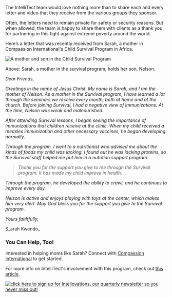 

The IntelliTect team would love nothing more than to share each and every letter and video that they receive from the various groups they sponsor.

Often, the letters need to remain private for safety or security reasons. But when allowed, the team is happy to share them with clients as a thank you for partnering in this fight against extreme poverty around the world.

Here’s a letter that was recently received from Sarah, a mother in Compassion International's Child Survival Program in Africa.

![A mother and son in the Child Survival Program](https://intellitect.com/wp-content/uploads/2020/08/Survival-Program-Sarah-and-Nelson-1024x640.png "Thank You: From a Child Survival Program Mother")

Above: Sarah, a mother in the survival program, holds her son, Nelson.

_Dear Friends,_

_Greetings in the name of Jesus Christ. My name is Sarah, and I am the mother of Nelson. As a mother in the Survival program, I have learned a lot through the seminars we receive every month, both at home and at the church. Before joining Survival, I had a negative view of immunizations. At the time, Nelson was weak and malnourished._

_After attending Survival lessons, I began seeing the importance of immunizations that children receive at the clinic. When my child received a measles immunization and other necessary vaccines, he began developing normally._

_Through the program, I went to a nutritionist who advised me about the kinds of foods my child was lacking. I found out he was lacking proteins, so the Survival staff helped me put him in a nutrition support program._

> _Thank you for the support you give to me through the Survival program. It has made my child improve in health._

_Through the program, he developed the ability to crawl, and he continues to improve every day._

_Nelson is active and enjoys playing with toys at the center, which makes him very alert. May God bless you for the support you give to the Survival program._

_Yours faithfully,_

S_arah Kwendo_

### You Can Help, Too!

Interested in helping moms like Sarah? Connect with [Compassion International](https://www.compassion.com/help-babies-mothers-in-poverty.htm) [](https://www.compassion.com/help-babies-mothers-in-poverty.htm) to get started.

For more info on IntelliTect's involvement with this program, check out [this article](https://intellitect.com/spotlight-child-survival-program/).

[![click here to sign up for Intellovations, our quarterly newsletter so you never miss out!](https://intellitect.com/wp-content/uploads/2017/07/Click-here-to-sign-up-1-1024x235.jpg)](https://bit.ly/2Nhro9T "Thank You: From a Child Survival Program Mother")
